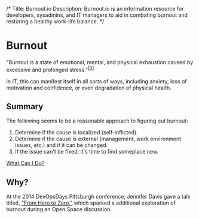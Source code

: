 /*
Title: Burnout.io
Description: Burnout.io is an information resource for developers, sysadmins, and IT managers to aid in combating burnout and restoring a healthy work-life balance.
*/

# Burnout
"Burnout is a state of emotional, mental, and physical exhaustion caused by excessive and prolonged stress."<sup><a target="_blank" href="http://www.helpguide.org/mental/burnout_signs_symptoms.htm">[0]</a></sup> 

In IT, this can manifest itself in all sorts of ways,
including anxiety, loss of motivation and confidence, or even
degradation of physical health.

## Summary
The following seems to be a reasonable approach to figuring out burnout:

1. Determine if the cause is localized (self-inflicted).
2. Determine if the cause is external (management, work environment issues, etc.) and if it
can be changed.
3. If the issue can't be fixed, it's time to find someplace new.

<div id="action">
	<a class="pure-button pure-button-primary button-action" href="/actionables">What Can I Do?</a>
</div>

## Why?
At the 2014 DevOpsDays Pittsburgh conference, Jennifer Davis gave a talk titled, <a target="_blank" href="http://new.livestream.com/devopsdaysorg/events/3044568/videos/52394934?time=260"
target="_blank">"From Hero to Zero,"</a> which sparked a additional exploration of burnout during an Open Space discussion.

